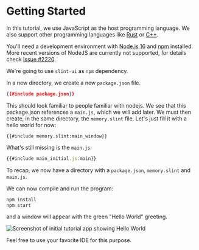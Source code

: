 # Getting Started

In this tutorial, we use JavaScript as the host programming language. We also support other programming languages like
[Rust](https://slint-ui.com/docs/rust/slint/) or [C++](https://slint-ui.com/docs/cpp/).

You'll need a development environment with [Node.js 16](https://nodejs.org/download/release/v16.19.1/) and [npm](https://www.npmjs.com/) installed. More recent
versions of NodeJS are currently not supported, for details check [Issue #2220](https://github.com/slint-ui/slint/issues/2220).

We're going to use `slint-ui` as `npm` dependency.

In a new directory, we create a new `package.json` file.

```json
{{#include package.json}}
```

This should look familiar to people familiar with nodejs. We see that this package.json
references a `main.js`, which we will add later. We must then create, in the same directory,
the `memory.slint` file. Let's just fill it with a hello world for now:

```slint
{{#include memory.slint:main_window}}
```

What's still missing is the `main.js`:

```js
{{#include main_initial.js:main}}
```

To recap, we now have a directory with a `package.json`, `memory.slint` and `main.js`.

We can now compile and run the program:

```sh
npm install
npm start
```

and a window will appear with the green "Hello World" greeting.

![Screenshot of initial tutorial app showing Hello World](https://slint-ui.com/blog/memory-game-tutorial/getting-started.png "Hello World")

Feel free to use your favorite IDE for this purpose.